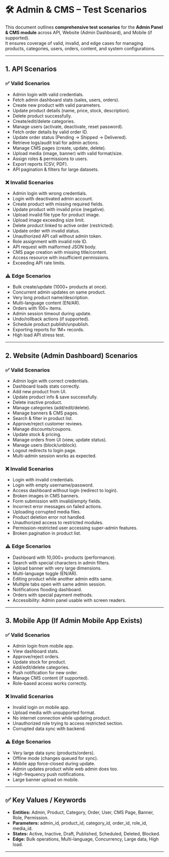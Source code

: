 # 🛠️ Admin & CMS – Test Scenarios

This document outlines **comprehensive test scenarios** for the **Admin Panel & CMS module** across API, Website (Admin Dashboard), and Mobile (if supported).  
It ensures coverage of valid, invalid, and edge cases for managing products, categories, users, orders, content, and system configurations.

---

## 1. API Scenarios

### ✅ Valid Scenarios
- Admin login with valid credentials.
- Fetch admin dashboard stats (sales, users, orders).
- Create new product with valid parameters.
- Update product details (name, price, stock, description).
- Delete product successfully.
- Create/edit/delete categories.
- Manage users (activate, deactivate, reset password).
- Fetch order details by valid order ID.
- Update order status (Pending → Shipped → Delivered).
- Retrieve logs/audit trail for admin actions.
- Manage CMS pages (create, update, delete).
- Upload media (image, banner) with valid format/size.
- Assign roles & permissions to users.
- Export reports (CSV, PDF).
- API pagination & filters for large datasets.

### ❌ Invalid Scenarios
- Admin login with wrong credentials.
- Login with deactivated admin account.
- Create product with missing required fields.
- Update product with invalid price (negative).
- Upload invalid file type for product image.
- Upload image exceeding size limit.
- Delete product linked to active order (restricted).
- Update order with invalid status.
- Unauthorized API call without admin token.
- Role assignment with invalid role ID.
- API request with malformed JSON body.
- CMS page creation with missing title/content.
- Access resource with insufficient permissions.
- Exceeding API rate limits.

### ⚠️ Edge Scenarios
- Bulk create/update (1000+ products at once).
- Concurrent admin updates on same product.
- Very long product name/description.
- Multi-language content (EN/AR).
- Orders with 100+ items.
- Admin session timeout during update.
- Undo/rollback actions (if supported).
- Schedule product publish/unpublish.
- Exporting reports for 1M+ records.
- High load API stress test.

---

## 2. Website (Admin Dashboard) Scenarios

### ✅ Valid Scenarios
- Admin login with correct credentials.
- Dashboard loads stats correctly.
- Add new product from UI.
- Update product info & save successfully.
- Delete inactive product.
- Manage categories (add/edit/delete).
- Manage banners & CMS pages.
- Search & filter in product list.
- Approve/reject customer reviews.
- Manage discounts/coupons.
- Update stock & pricing.
- Manage orders from UI (view, update status).
- Manage users (block/unblock).
- Logout redirects to login page.
- Multi-admin session works as expected.

### ❌ Invalid Scenarios
- Login with invalid credentials.
- Login with empty username/password.
- Access dashboard without login (redirect to login).
- Broken images in CMS banners.
- Form submission with invalid/empty fields.
- Incorrect error messages on failed actions.
- Uploading corrupted media files.
- Product deletion error not handled.
- Unauthorized access to restricted modules.
- Permission-restricted user accessing super-admin features.
- Broken pagination in product list.

### ⚠️ Edge Scenarios
- Dashboard with 10,000+ products (performance).
- Search with special characters in admin filters.
- Upload banner with very large dimensions.
- Multi-language toggle (EN/AR).
- Editing product while another admin edits same.
- Multiple tabs open with same admin session.
- Notifications flooding dashboard.
- Orders with special payment methods.
- Accessibility: Admin panel usable with screen readers.

---

## 3. Mobile App (If Admin Mobile App Exists)

### ✅ Valid Scenarios
- Admin login from mobile app.
- View dashboard stats.
- Approve/reject orders.
- Update stock for product.
- Add/edit/delete categories.
- Push notification for new order.
- Manage CMS content (if supported).
- Role-based access works correctly.

### ❌ Invalid Scenarios
- Invalid login on mobile app.
- Upload media with unsupported format.
- No internet connection while updating product.
- Unauthorized role trying to access restricted section.
- Corrupted data sync with backend.

### ⚠️ Edge Scenarios
- Very large data sync (products/orders).
- Offline mode (changes queued for sync).
- Mobile app force-closed during update.
- Admin updates product while web admin does too.
- High-frequency push notifications.
- Large banner upload on mobile.

---

## ✅ Key Values / Keywords
- **Entities:** Admin, Product, Category, Order, User, CMS Page, Banner, Role, Permission.  
- **Parameters:** admin_id, product_id, category_id, order_id, role_id, media_id.  
- **States:** Active, Inactive, Draft, Published, Scheduled, Deleted, Blocked.  
- **Edge:** Bulk operations, Multi-language, Concurrency, Large data, High load.  

---
